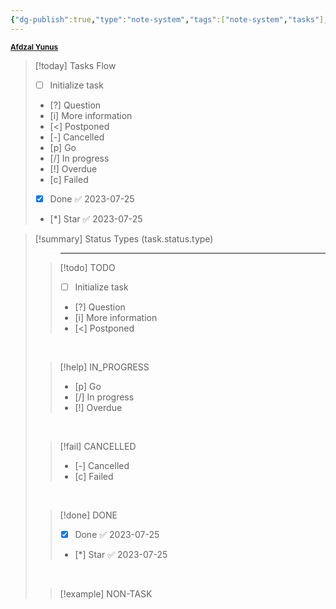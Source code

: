 ```yaml
---
{"dg-publish":true,"type":"note-system","tags":["note-system","tasks"],"dg-phase":"seedling","author":"[Afdzal Yunus](https://afdzal.dev)","date-created":"2023-09-14 00:32 AM","last-modified":"2023-09-14 00:57 AM","dg-created":"Jan 01, 2020 1:30 PM","dg-updated":"2023-09-14T12:32:00","permalink":"/note-system/tasks/","dgPassFrontmatter":true,"noteIcon":"","created":"Jan 01, 2020 1:30 PM","updated":"2023-09-14T12:32:00"}
---
```


<small>**[Afdzal Yunus](https://afdzal.dev)**</small>

>[!today] Tasks Flow
>- [ ] Initialize task
>- [?] Question 
>- [i] More information 
>- [<] Postponed 
>- [-] Cancelled 
>- [p] Go 
>- [/] In progress 
>- [!] Overdue 
>- [c] Failed 
>- [x] Done ✅ 2023-07-25
>- [*] Star  ✅ 2023-07-25

>[!summary] Status Types (task.status.type)
>>---
>
>>[!todo] TODO
>>- [ ] Initialize task 
>>- [?] Question 
>>- [i] More information 
>>- [<] Postponed 
>
><br>
>
>>[!help] IN_PROGRESS
>>- [p] Go 
>>- [/] In progress 
>>- [!] Overdue
>
><br>
>
>>[!fail] CANCELLED
>>- [-] Cancelled 
>>- [c] Failed 
>
><br>
>
>>[!done] DONE
>>- [x] Done ✅ 2023-07-25
>>- [*] Star  ✅ 2023-07-25
>
><br>
>
>>[!example] NON-TASK

